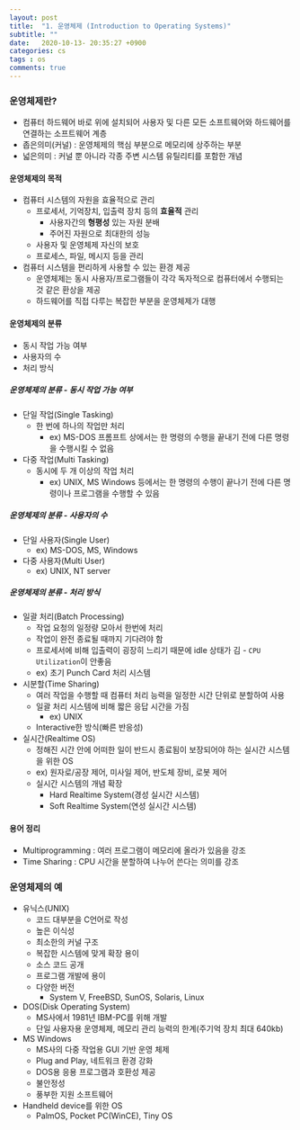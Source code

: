 ```yaml
---
layout: post
title:  "1. 운영체제 (Introduction to Operating Systems)"
subtitle: ""
date:   2020-10-13- 20:35:27 +0900
categories: cs
tags : os
comments: true
---
```


### 운영체제란?
 - 컴퓨터 하드웨어 바로 위에 설치되어 사용자 및 다른 모든 소프트웨어와 하드웨어를 연결하는 소프트웨어 계층
 - 좁은의미(커널) : 운영체제의 핵심 부분으로 메모리에 상주하는 부분
 - 넓은의미 : 커널 뿐 아니라 각종 주변 시스템 유틸리티를 포함한 개념
  
#### 운영체제의 목적
 - 컴퓨터 시스템의 자원을 효율적으로 관리
   - 프로세서, 기억장치, 입출력 장치 등의 **효율적** 관리
     - 사용자간의 **형평성** 있는 자원 분배
     - 주어진 자원으로 최대한의 성능
   - 사용자 및 운영체제 자신의 보호
   - 프로세스, 파일, 메시지 등을 관리
 - 컴퓨터 시스템을 편리하게 사용할 수 있는 환경 제공
   - 운영체제는 동시 사용자/프로그램들이 각각 독자적으로 컴퓨터에서 수행되는 것 같은 환상을 제공
   - 하드웨어를 직접 다루는 복잡한 부분을 운영체제가 대행


#### 운영체제의 분류
 - 동시 작업 가능 여부
 - 사용자의 수
 - 처리 방식

##### 운영체제의 분류 - 동시 작업 가능 여부
 - 단일 작업(Single Tasking)
   - 한 번에 하나의 작업만 처리
     - ex) MS-DOS 프롬프트 상에서는 한 명령의 수행을 끝내기 전에 다른 명령을 수행시킬 수 없음
 - 다중 작업(Multi Tasking)
   - 동시에 두 개 이상의 작업 처리
     - ex) UNIX, MS Windows 등에서는 한 명령의 수행이 끝나기 전에 다른 명령이나 프로그램을 수행할 수 있음

##### 운영체제의 분류 - 사용자의 수
 - 단일 사용자(Single User)
   - ex) MS-DOS, MS, Windows
 - 다중 사용자(Multi User)
   - ex) UNIX, NT server

##### 운영체제의 분류 - 처리 방식
 - 일괄 처리(Batch Processing)
   - 작업 요청의 일정량 모아서 한번에 처리
   - 작업이 완전 종료될 때까지 기다려야 함
   - 프로세서에 비해 입출력이 굉장히 느리기 때문에 idle 상태가 김 - `CPU Utilization`이 안좋음
   - ex) 초기 Punch Card 처리 시스템
 - 시분할(Time Sharing)
   - 여러 작업을 수행할 때 컴퓨터 처리 능력을 일정한 시간 단위로 분할하여 사용
   - 일괄 처리 시스템에 비해 짧은 응답 시간을 가짐
     - ex) UNIX
   - Interactive한 방식(빠른 반응성)
 - 실시간(Realtime OS)
   - 정해진 시간 안에 어떠한 일이 반드시 종료됨이 보장되어야 하는 실시간 시스템을 위한 OS
   - ex) 원자로/공장 제어, 미사일 제어, 반도체 장비, 로봇 제어
   - 실시간 시스템의 개념 확장
     - Hard Realtime System(경성 실시간 시스템)
     - Soft Realtime System(연성 실시간 시스템)

#### 용어 정리
 - Multiprogramming : 여러 프로그램이 메모리에 올라가 있음을 강조
 - Time Sharing : CPU 시간을 분할하여 나누어 쓴다는 의미를 강조



### 운영체제의 예
 - 유닉스(UNIX)
   - 코드 대부분을 C언어로 작성
   - 높은 이식성
   - 최소한의 커널 구조
   - 복잡한 시스템에 맞게 확장 용이
   - 소스 코드 공개
   - 프로그램 개발에 용이
   - 다양한 버전
     - System V, FreeBSD, SunOS, Solaris, Linux
 - DOS(Disk Operating System)
   - MS사에서 1981년 IBM-PC를 위해 개발
   - 단일 사용자용 운영체제, 메모리 관리 능력의 한계(주기억 장치 최대 640kb)
 - MS Windows
   - MS사의 다중 작업용 GUI 기반 운영 체제
   - Plug and Play, 네트워크 환경 강화
   - DOS용 응용 프로그램과 호환성 제공
   - 불안정성
   - 풍부한 지원 소프트웨어
 - Handheld device를 위한 OS
   - PalmOS, Pocket PC(WinCE), Tiny OS

